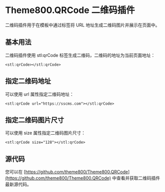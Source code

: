 # Theme800.QRCode 二维码插件

二维码插件用于在模板中通过标签将 URL 地址生成二维码图片并展示在页面中。

## 基本用法

二维码插件使用 stl:qrCode 标签生成二维码，二维码的地址为当前页面地址：

```
<stl:qrCode></stl:qrCode>
```

## 指定二维码地址

可以使用 url 属性指定二维码地址：

```
<stl:qrCode url="https://sscms.com"></stl:qrCode>
```

## 指定二维码图片尺寸

可以使用 size 属性指定二维码图片尺寸：

```
<stl:qrCode size="128"></stl:qrCode>
```

## 源代码

您可以在 [https://github.com/theme800/Theme800.QRCode](https://github.com/theme800/Theme800.QRCode) 中查看并获取二维码插件最新源代码。
